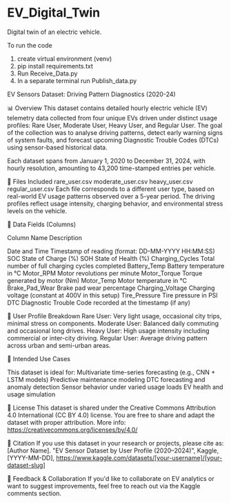 # EV_Digital_Twin
Digital twin of an electric vehicle.

To run the code
1. create virtual environment (venv)
2. pip install requirements.txt
3. Run Receive_Data.py
4. In a separate terminal run Publish_data.py

EV Sensors Dataset: Driving Pattern Diagnostics (2020-24)

📊 Overview
This dataset contains detailed hourly electric vehicle (EV) telemetry data collected from four unique EVs driven under distinct usage profiles: Rare User, Moderate User, Heavy User, and Regular User. The goal of the collection was to analyse driving patterns, detect early warning signs of system faults, and forecast upcoming Diagnostic Trouble Codes (DTCs) using sensor-based historical data.

Each dataset spans from January 1, 2020 to December 31, 2024, with hourly resolution, amounting to 43,200 time-stamped entries per vehicle.

📁 Files Included
rare_user.csv
moderate_user.csv
heavy_user.csv
regular_user.csv
Each file corresponds to a different user type, based on real-world EV usage patterns observed over a 5-year period. The driving profiles reflect usage intensity, charging behavior, and environmental stress levels on the vehicle.

🧪 Data Fields (Columns)

Column Name Description

Date and Time Timestamp of reading (format: DD-MM-YYYY HH:MM:SS)
SOC State of Charge (%)
SOH State of Health (%)
Charging_Cycles Total number of full charging cycles completed
Battery_Temp Battery temperature in °C
Motor_RPM Motor revolutions per minute
Motor_Torque Torque generated by motor (Nm)
Motor_Temp Motor temperature in °C
Brake_Pad_Wear Brake pad wear percentage
Charging_Voltage Charging voltage (constant at 400V in this setup)
Tire_Pressure Tire pressure in PSI
DTC Diagnostic Trouble Code recorded at the timestamp (if any)

👤 User Profile Breakdown
Rare User: Very light usage, occasional city trips, minimal stress on components.
Moderate User: Balanced daily commuting and occasional long drives.
Heavy User: High usage intensity including commercial or inter-city driving.
Regular User: Average driving pattern across urban and semi-urban areas.

🧠 Intended Use Cases

This dataset is ideal for:
Multivariate time-series forecasting (e.g., CNN + LSTM models)
Predictive maintenance modeling
DTC forecasting and anomaly detection
Sensor behavior under varied usage loads
EV health and usage simulation

📌 License
This dataset is shared under the Creative Commons Attribution 4.0 International (CC BY 4.0) license. You are free to share and adapt the dataset with proper attribution.
More info: https://creativecommons.org/licenses/by/4.0/

🧾 Citation
If you use this dataset in your research or projects, please cite as:
[Author Name]. "EV Sensor Dataset by User Profile (2020–2024)", Kaggle, [YYYY-MM-DD], https://www.kaggle.com/datasets/[your-username]/[your-dataset-slug]

💬 Feedback & Collaboration
If you'd like to collaborate on EV analytics or want to suggest improvements, feel free to reach out via the Kaggle comments section.
